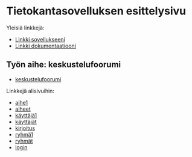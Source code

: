 # Tietokantasovelluksen esittelysivu

Yleisiä linkkejä:

* [Linkki sovellukseeni](http://sjsarsa.users.cs.helsinki.fi/tsohakeskustelufoorumi/)
* [Linkki dokumentaatiooni](https://github.com/TaikaMurmeli/Tsoha-Bootstrap/blob/master/doc/dokumentaatio.pdf)

## Työn aihe: keskustelufoorumi

* [keskustelufoorumi](http://advancedkittenry.github.io/suunnittelu_ja_tyoymparisto/aiheet/Keskustelufoorumi.html) 

Linkkejä alisivuihin: 
  * [aihe1](http://sjsarsa.users.cs.helsinki.fi/topic/1)
  * [aiheet](http://sjsarsa.users.cs.helsinki.fi/topics)
  * [käyttäjä1](http://sjsarsa.users.cs.helsinki.fi/user/1)
  * [käyttäjät](http://sjsarsa.users.cs.helsinki.fi/users)
  * [kirjoitus](http://sjsarsa.users.cs.helsinki.fi/article)
  * [ryhmä1](http://sjsarsa.users.cs.helsinki.fi/group/1)
  * [ryhmät](http://sjsarsa.users.cs.helsinki.fi/groups)
  * [login](http://sjsarsa.users.cs.helsinki.fi/login)
